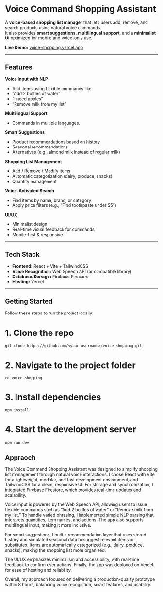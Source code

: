 #  Voice Command Shopping Assistant

A **voice-based shopping list manager** that lets users add, remove, and search products using natural voice commands.  
It also provides **smart suggestions**, **multilingual support**, and a **minimalist UI** optimized for mobile and voice-only use.

**Live Demo:** [voice-shopping.vercel.app](https://voice-shopping.vercel.app)

---

##  Features

**Voice Input with NLP** 
  - Add items using flexible commands like  
  - “Add 2 bottles of water”  
  - “I need apples”  
  - “Remove milk from my list”  

**Multilingual Support** 
  - Commands in multiple languages.  

**Smart Suggestions**  
  - Product recommendations based on history  
  - Seasonal recommendations  
  - Alternatives (e.g., almond milk instead of regular milk)  

**Shopping List Management** 
  - Add / Remove / Modify items  
  - Automatic categorization (dairy, produce, snacks)  
  - Quantity management  

**Voice-Activated Search** 
  - Find items by name, brand, or category  
  - Apply price filters (e.g., “Find toothpaste under $5”)  

**UI/UX** 
  - Minimalist design  
  - Real-time visual feedback for commands  
  - Mobile-first & responsive  

---

##  Tech Stack

- **Frontend:** React + Vite + TailwindCSS  
- **Voice Recognition:** Web Speech API (or compatible library)  
- **Database/Storage:** Firebase Firestore  
- **Hosting:** Vercel  

---

##  Getting Started

Follow these steps to run the project locally:

# 1. Clone the repo
```
git clone https://github.com/<your-username>/voice-shopping.git
```
# 2. Navigate to the project folder
```
cd voice-shopping
```
# 3. Install dependencies
```
npm install
```

# 4. Start the development server
```
npm run dev
```



## Appraoch 
The Voice Command Shopping Assistant was designed to simplify shopping list management through natural voice interactions. I chose React with Vite for a lightweight, modular, and fast development environment, and TailwindCSS for a clean, responsive UI. For storage and synchronization, I integrated Firebase Firestore, which provides real-time updates and scalability.

Voice input is powered by the Web Speech API, allowing users to issue flexible commands such as “Add 2 bottles of water” or “Remove milk from my list.” To handle varied phrasing, I implemented simple NLP parsing that interprets quantities, item names, and actions. The app also supports multilingual input, making it more inclusive.

For smart suggestions, I built a recommendation layer that uses stored history and simulated seasonal data to suggest relevant items or substitutes. Items are automatically categorized (e.g., dairy, produce, snacks), making the shopping list more organized.

The UI/UX emphasizes minimalism and accessibility, with real-time feedback to confirm user actions. Finally, the app was deployed on Vercel for ease of hosting and reliability.

Overall, my approach focused on delivering a production-quality prototype within 8 hours, balancing voice recognition, smart features, and usability.
